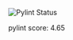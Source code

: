![Pylint Status](https://github.com/1mr124/E-memory/actions/workflows/pylint.yml/badge.svg)

pylint score: 4.65


